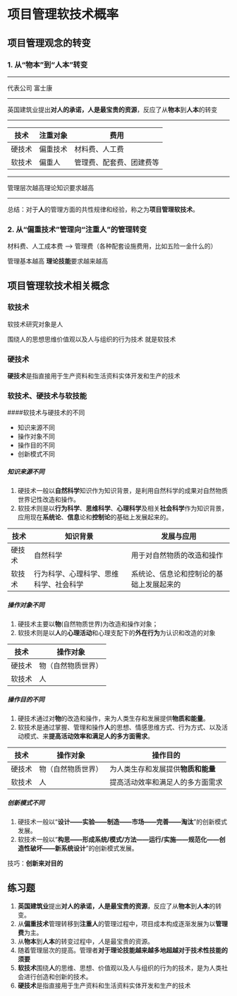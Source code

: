 # 项目管理软技术概率

## 项目管理观念的转变

### 1. 从“物本”到“人本”转变

----
代表公司 富士康

----
英国建筑业提出**对人的承诺，人是最宝贵的资源**，反应了从**物本**到**人本**的转变

----
|技术|注重对象|费用|
|-|-|-|
|硬技术|偏重技术|材料费、人工费|
|软技术|偏重人|管理费、配套费、团建费等|

----

管理层次越高理论知识要求越高

----
总结：对于**人**的管理方面的共性规律和经验，称之为**项目管理软技术**。



### 2. 从“偏重技术”管理向“注重人”的管理转变 

材料费、人工成本费 --> 管理费（各种配套设施费用，比如五险一金什么的）

管理基本越高 **理论技能**要求越来越高



## 项目管理软技术相关概念

### 软技术
软技术研究对象是人 

围绕人的思想思维价值观以及人与组织的行为技术 就是软技术

### 硬技术

**硬技术**是指直接用于生产资料和生活资料实体开发和生产的技术

### 软技术、硬技术与软技能

####软技术与硬技术的不同

- 知识来源不同
- 操作对象不同
- 操作目的不同
- 创新模式不同

##### 知识来源不同

1. 硬技术一般以**自然科学**知识作为知识背景，是利用自然科学的成果对自然物质世界记性改造和操作。
2. 软技术则是以**行为科学**、**思维科学**、**心理科学**及相关**社会科学**作为知识背景，应用现在**系统论**、**信息**论和**控制论**的基础上发展起来的。

|技术|知识背景|发展与应用|
|-|-|-|
|硬技术|自然科学|用于对自然物质的改造和操作|
|软技术|行为科学、心理科学、思维科学、社会科学|系统论、信息论和控制论的基础上发展起来的|

##### 操作对象不同

1. 硬技术主要以**物**(自然物质世界)为改造和操作对象；
2. 软技术则是以**人**的**心理活动**和心理支配下的**外在行为**为认识和改造的对象

|技术|操作对象|
|-|-|
|硬技术|物（自然物质世界）|
|软技术|人|


##### 操作目的不同

1. 硬技术通过对**物**的改造和操作，来为人类生存和发展提供**物质和能量**。
2. 软技术是通过掌握、管理和操作**人**的思想、情感思维方式、行为方式、以及活动模式、来**提高活动效率和满足人的多方面需求**。

|技术|操作对象|操作目的|
|-|-|-|
|硬技术|物（自然物质世界）|为人类生存和发展提供**物质和能量**|
|软技术|人|提高活动效率和满足人的多方面需求|

##### 创新模式不同

1. 硬技术一般以“**设计——实验——制造——市场——完善——淘汰**”的创新模式发展。
2. 软技术一般以“**构思——形成系统/模式/方法——运行/实施——规范化——创造性破坏——新系统设计**”的创新模式发展。





技巧：**创新来对目的**
## 练习题

1. **英国建筑业**提出**对人的承诺，人是最宝贵的资源**，反应了从**物本**到**人本**的转变。
2. 从**偏重技术**管理转移到**注重人**的管理过程中，项目成本构成逐渐发展为以**管理费**为主。
3. 从**物本**到**人本**的转变过程中，*人*是最宝贵的资源。
4. 随着管理层次的提高。管理者**对于理论技能越来越多地超越对于技术性技能的须要**
5. **软技术**围绕**人**的思维、思想、价值观以及人与组织的行为的技术，是为人类社会进行创造和创新的技术。
6. **硬技术**是指直接用于生产资料和生活资料实体开发和生产的技术
